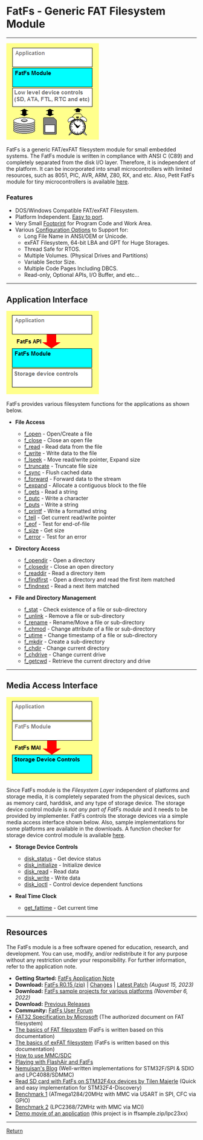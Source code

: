 # FatFs - Generic FAT Filesystem Module

---

![layer](./assets/layers.png)

FatFs is a generic FAT/exFAT filesystem module for small embedded systems. The FatFs module is written in compliance with ANSI C (C89) and completely separated from the disk I/O layer. Therefore, it is independent of the platform. It can be incorporated into small microcontrollers with limited resources, such as 8051, PIC, AVR, ARM, Z80, RX, and etc. Also, Petit FatFs module for tiny microcontrollers is available [here](http://elm-chan.org/fsw/ff/00index_p.html).

### Features
- DOS/Windows Compatible FAT/exFAT Filesystem.
- Platform Independent. [Easy to port](http://elm-chan.org/fsw/ff/doc/appnote.html#port).
- Very Small [Footprint](http://elm-chan.org/fsw/ff/doc/appnote.html#memory) for Program Code and Work Area.
- Various [Configuration Options](http://elm-chan.org/fsw/ff/doc/config.html) to Support for:
  - Long File Name in ANSI/OEM or Unicode.
  - exFAT Filesystem, 64-bit LBA and GPT for Huge Storages.
  - Thread Safe for RTOS.
  - Multiple Volumes. (Physical Drives and Partitions)
  - Variable Sector Size.
  - Multiple Code Pages Including DBCS.
  - Read-only, Optional APIs, I/O Buffer, and etc...

---

## Application Interface

![layer](./assets/layers1.png)

FatFs provides various filesystem functions for the applications as shown below.

- **File Access**
  - [f_open](http://elm-chan.org/fsw/ff/doc/open.html) - Open/Create a file
  - [f_close](http://elm-chan.org/fsw/ff/doc/close.html) - Close an open file
  - [f_read](http://elm-chan.org/fsw/ff/doc/read.html) - Read data from the file
  - [f_write](http://elm-chan.org/fsw/ff/doc/write.html) - Write data to the file
  - [f_lseek](http://elm-chan.org/fsw/ff/doc/lseek.html) - Move read/write pointer, Expand size
  - [f_truncate](http://elm-chan.org/fsw/ff/doc/truncate.html) - Truncate file size
  - [f_sync](http://elm-chan.org/fsw/ff/doc/sync.html) - Flush cached data
  - [f_forward](http://elm-chan.org/fsw/ff/doc/forward.html) - Forward data to the stream
  - [f_expand](http://elm-chan.org/fsw/ff/doc/expand.html) - Allocate a contiguous block to the file
  - [f_gets](http://elm-chan.org/fsw/ff/doc/gets.html) - Read a string
  - [f_putc](http://elm-chan.org/fsw/ff/doc/putc.html) - Write a character
  - [f_puts](http://elm-chan.org/fsw/ff/doc/puts.html) - Write a string
  - [f_printf](http://elm-chan.org/fsw/ff/doc/printf.html) - Write a formatted string
  - [f_tell](http://elm-chan.org/fsw/ff/doc/tell.html) - Get current read/write pointer
  - [f_eof](http://elm-chan.org/fsw/ff/doc/eof.html) - Test for end-of-file
  - [f_size](http://elm-chan.org/fsw/ff/doc/size.html) - Get size
  - [f_error](http://elm-chan.org/fsw/ff/doc/error.html) - Test for an error

- **Directory Access**
  - [f_opendir](http://elm-chan.org/fsw/ff/doc/opendir.html) - Open a directory
  - [f_closedir](http://elm-chan.org/fsw/ff/doc/closedir.html) - Close an open directory
  - [f_readdir](http://elm-chan.org/fsw/ff/doc/readdir.html) - Read a directory item
  - [f_findfirst](http://elm-chan.org/fsw/ff/doc/findfirst.html) - Open a directory and read the first item matched
  - [f_findnext](http://elm-chan.org/fsw/ff/doc/findnext.html) - Read a next item matched

- **File and Directory Management**
  - [f_stat](http://elm-chan.org/fsw/ff/doc/stat.html) - Check existence of a file or sub-directory
  - [f_unlink](http://elm-chan.org/fsw/ff/doc/unlink.html) - Remove a file or sub-directory
  - [f_rename](http://elm-chan.org/fsw/ff/doc/rename.html) - Rename/Move a file or sub-directory
  - [f_chmod](http://elm-chan.org/fsw/ff/doc/chmod.html) - Change attribute of a file or sub-directory
  - [f_utime](http://elm-chan.org/fsw/ff/doc/utime.html) - Change timestamp of a file or sub-directory
  - [f_mkdir](http://elm-chan.org/fsw/ff/doc/mkdir.html) - Create a sub-directory
  - [f_chdir](http://elm-chan.org/fsw/ff/doc/chdir.html) - Change current directory
  - [f_chdrive](http://elm-chan.org/fsw/ff/doc/chdrive.html) - Change current drive
  - [f_getcwd](http://elm-chan.org/fsw/ff/doc/getcwd.html) - Retrieve the current directory and drive

---

## Media Access Interface

![layer](./assets/layers2.png)

Since FatFs module is the *Filesystem Layer* independent of platforms and storage media, it is completely separated from the physical devices, such as memory card, harddisk, and any type of storage device. The storage device control module is *not any part of FatFs module* and it needs to be provided by implementer. FatFs controls the storage devices via a simple media access interface shown below. Also, sample implementations for some platforms are available in the downloads. A function checker for storage device control module is available [here](http://elm-chan.org/fsw/ff/res/app4.c).

- **Storage Device Controls**
  - [disk_status](http://elm-chan.org/fsw/ff/doc/dstat.html) - Get device status
  - [disk_initialize](http://elm-chan.org/fsw/ff/doc/dinit.html) - Initialize device
  - [disk_read](http://elm-chan.org/fsw/ff/doc/dread.html) - Read data
  - [disk_write](http://elm-chan.org/fsw/ff/doc/dwrite.html) - Write data
  - [disk_ioctl](http://elm-chan.org/fsw/ff/doc/dioctl.html) - Control device dependent functions

- **Real Time Clock**
  - [get_fattime](http://elm-chan.org/fsw/ff/doc/fattime.html) - Get current time

---

## Resources

The FatFs module is a free software opened for education, research, and development. You can use, modify, and/or redistribute it for any purpose without any restriction under your responsibility. For further information, refer to the application note.

- **Getting Started:** [FatFs Application Note](http://elm-chan.org/fsw/ff/doc/appnote.html)
- **Download:** [FatFs R0.15 (zip)](http://elm-chan.org/fsw/ff/arc/ff15.zip) | [Changes](http://elm-chan.org/fsw/ff/updates.html) | [Latest Patch](http://elm-chan.org/fsw/ff/patches.html) *(August 15, 2023)*
- **Download:** [FatFs sample projects for various platforms](http://elm-chan.org/fsw/ff/ffsample.zip) *(November 6, 2022)*
- **Download:** [Previous Releases](http://elm-chan.org/fsw/ff/archives.html)
- **Community:** [FatFs User Forum](http://elm-chan.org/fsw/ff/bd/)
- [FAT32 Specification by Microsoft](https://msdn.microsoft.com/en-us/windows/hardware/gg463080.aspx) (The authorized document on FAT filesystem)
- [The basics of FAT filesystem](http://elm-chan.org/docs/fat_e.html) (FatFs is written based on this documentation)
- [The basics of exFAT filesystem](http://elm-chan.org/docs/exfat_e.html) (FatFs is written based on this documentation)
- [How to use MMC/SDC](http://elm-chan.org/docs/mmc/mmc_e.html)
- [Playing with FlashAir and FatFs](http://elm-chan.org/junk/fa/faff.html)
- [Nemuisan's Blog](http://nemuisan.blog.bai.ne.jp/) (Well-written implementations for STM32F/SPI & SDIO and LPC4088/SDMMC)
- [Read SD card with FatFs on STM32F4xx devices by Tilen Majerle](http://stm32f4-discovery.net/2014/07/library-21-read-sd-card-fatfs-stm32f4xx-devices/) (Quick and easy implementation for STM32F4-Discovery)
- [Benchmark 1](http://elm-chan.org/fsw/ff/res/rwtest1.png) (ATmega1284/20MHz with MMC via USART in SPI, CFC via GPIO)
- [Benchmark 2](http://elm-chan.org/fsw/ff/res/rwtest2.png) (LPC2368/72MHz with MMC via MCI)
- [Demo movie of an application](http://elm-chan.org/fsw/ff/res/fd.mp4) (this project is in ffsample.zip/lpc23xx)

---

[Return](http://elm-chan.org/fsw_e.html)
